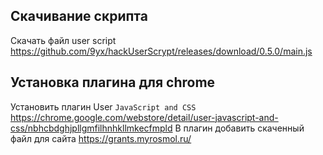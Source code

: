 ## Скачивание скрипта
Скачать файл user script https://github.com/9yx/hackUserScrypt/releases/download/0.5.0/main.js

## Установка плагина для chrome
Установить плагин User `JavaScript and CSS` https://chrome.google.com/webstore/detail/user-javascript-and-css/nbhcbdghjpllgmfilhnhkllmkecfmpld
В плагин добавить скаченный файл для сайта https://grants.myrosmol.ru/
